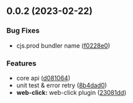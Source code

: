 ## 0.0.2 (2023-02-22)


### Bug Fixes

* cjs.prod bundler name ([f0228e0](https://github.com/wermdany/tracing/commit/f0228e02d1b44788d4009abea77eed7aa79eed86))


### Features

* core api ([d081064](https://github.com/wermdany/tracing/commit/d0810640e7409c27e4a436213ad29402413948d8))
* unit test & error retry ([8b4dad0](https://github.com/wermdany/tracing/commit/8b4dad05eb37f44c8ae2960df7553f99cc80c437))
* **web-click:** web-click plugin ([23081dd](https://github.com/wermdany/tracing/commit/23081dda7398f205616efc284b106b751e0c2116))




